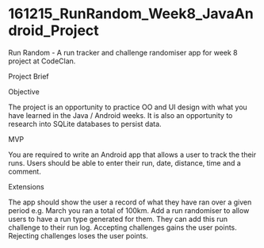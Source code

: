 # 161215_RunRandom_Week8_JavaAndroid_Project

Run Random - A run tracker and challenge randomiser app for week 8 project at CodeClan.

Project Brief

Objective

The project is an opportunity to practice OO and UI design with what you have learned in the Java / Android weeks.
It is also an opportunity to research into SQLite databases to persist data.


MVP

You are required to write an Android app that allows a user to track the their runs.
Users should be able to enter their run, date, distance, time and a comment.


Extensions

The app should show the user a record of what they have ran over a given period e.g. March you ran a total of 100km.
Add a run randomiser to allow users to have a run type generated for them.
They can add this run challenge to their run log.
Accepting challenges gains the user points.
Rejecting challenges loses the user points.


